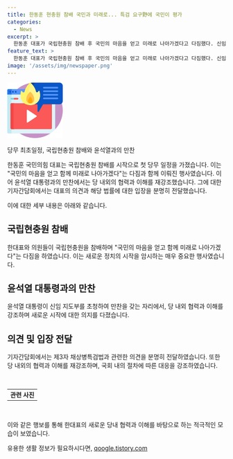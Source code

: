 ```yaml
---
title: 한동훈 현충원 참배 국민과 미래로... 특검 요구野에 국민이 평가
categories:
  - News
excerpt: >
  한동훈 대표가 국립현충원 참배 후 국민의 마음을 얻고 미래로 나아가겠다고 다짐했다. 신임 지도부와 함께 참배하며 현충탑에 경례를 표하고 방명록에 글을 남겼다. 그 후 국회로 향하며 국민의 마음을 얻고 미래로 나아가기 위해 최선을 다하겠다고 밝혔다. 또한, 특검법과 관련한 질문에 잘 설명하겠다고 말하며 현재의 정당은 민주적이며 갈등을 합리적으로 해결하겠다고 강조했다.
feature_text: >
  한동훈 대표가 국립현충원 참배 후 국민의 마음을 얻고 미래로 나아가겠다고 다짐했다. 신임 지도부와 함께 참배하며 현충탑에 경례를 표하고 방명록에 글을 남겼다. 그 후 국회로 향하며 국민의 마음을 얻고 미래로 나아가기 위해 최선을 다하겠다고 밝혔다. 또한, 특검법과 관련한 질문에 잘 설명하겠다고 말하며 현재의 정당은 민주적이며 갈등을 합리적으로 해결하겠다고 강조했다.
image: '/assets/img/newspaper.png'
---
```


<p><img src="/assets/img/news.png" alt="rentncar 속보" /></p>

<p>당무 최초일정, 국립현충원 참배와 윤석열과의 만찬</p>

<p>한동훈 국민의힘 대표는 국립현충원 참배를 시작으로 첫 당무 일정을 가졌습니다. 이는 "국민의 마음을 얻고 함께 미래로 나아가겠다"는 다짐과 함께 이뤄진 행사였습니다. 이어 윤석열 대통령과의 만찬에서는 당 내외의 협력과 이해를 재강조했습니다. 그에 대한 기자간담회에서는 대표의 의견과 해당 법률에 대한 입장을 분명히 전달했습니다.</p>

<p>이에 대한 세부 내용은 아래와 같습니다. </p>

<h2 data-ke-size="size26">국립현충원 참배</h2>

<p>한대표와 의원들이 국립현충원을 참배하며 "국민의 마음을 얻고 함께 미래로 나아가겠다"는 다짐을 하였습니다. 이는 새로운 정치의 시작을 암시하는 매우 중요한 행사였습니다.</p>

<h2 data-ke-size="size26">윤석열 대통령과의 만찬</h2>

<p>윤석열 대통령이 신임 지도부를 초청하여 만찬을 갖는 자리에서, 당 내외 협력과 이해를 강조하며 새로운 시작에 대한 의지를 다졌습니다.</p>

<h2 data-ke-size="size26">의견 및 입장 전달</h2>

<p>기자간담회에서는 제3자 채상병특검법과 관련한 의견을 분명히 전달하였습니다. 또한 당 내외의 협력과 이해를 재강조하며, 국회 내의 절차에 따른 대응을 강조하였습니다.</p>

<p data-ke-size="size16">&nbsp;</p>

<table>
  <tr>
    <td style="text-align: center; height: 17px;"><b>관련 사진</b></td>
  </tr>
</table>

<p data-ke-size="size16">&nbsp;</p>

<p>이와 같은 행보를 통해 한대표의 새로운 당내 협력과 이해를 바탕으로 하는 적극적인 모습이 보였습니다.</p>
유용한 생활 정보가 필요하시다면, <a href="https://qoogle.tistory.com" rel="dofollow">qoogle.tistory.com</a>


